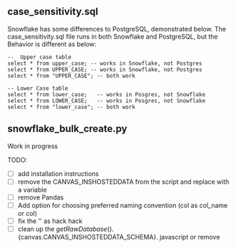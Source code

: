

## case_sensitivity.sql

Snowflake has some differences to PostgreSQL, demonstrated below. The case_sensitivity.sql file runs in both Snowflake and PostgreSQL, but the Behavior is different as below:

```
--  Upper case table
select * from upper_case; -- works in Snowflake, not Postgres 
select * from UPPER_CASE; -- works in Snowflake, not Postgres
select * from "UPPER_CASE"; -- both work

-- Lower Case table
select * from lower_case;   -- works in Posgres, not Snowflake
select * from LOWER_CASE;   -- works in Posgres, not Snowflake 
select * from "lower_case"; -- both work
```

## snowflake_bulk_create.py

Work in progress 


TODO:
* [ ] add installation instructions
* [ ] remove the CANVAS_INSHOSTEDDATA from the script and replace with a variable
* [ ] remove Pandas
* [ ] Add option for choosing preferred naming convention (col as col_name or col)
* [ ] fix the '' as hack hack
* [ ] clean up the ${getRawDatabase()}.${canvas.CANVAS_INSHOSTEDDATA_SCHEMA}. javascript or remove
